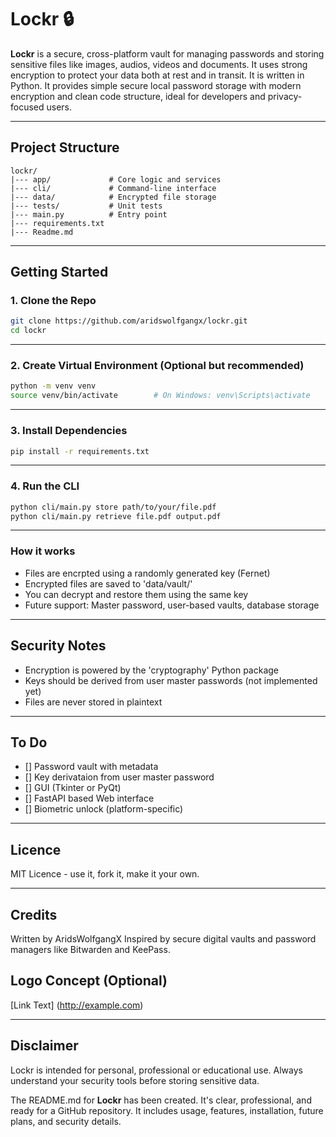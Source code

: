 # Lockr 🔒

**Lockr** is a secure, cross-platform vault for managing passwords and storing sensitive files like images, audios, videos and documents. It uses strong encryption to protect your data both at rest and in transit. It is written in Python. It provides simple secure local password storage with modern encryption and clean code structure, ideal for developers and privacy-focused users.

---

## Project Structure 
```
lockr/
|--- app/             # Core logic and services 
|--- cli/             # Command-line interface 
|--- data/            # Encrypted file storage 
|--- tests/           # Unit tests 
|--- main.py          # Entry point 
|--- requirements.txt 
|--- Readme.md 
```
---

## Getting Started 

### 1. Clone the Repo 

```bash 
git clone https://github.com/aridswolfgangx/lockr.git 
cd lockr 
```
---

### 2. Create Virtual Environment (Optional but recommended)

```bash 
python -m venv venv 
source venv/bin/activate        # On Windows: venv\Scripts\activate 

```
--- 
### 3. Install Dependencies 
```bash
pip install -r requirements.txt 
```

--- 
### 4. Run the CLI 

```bash 
python cli/main.py store path/to/your/file.pdf 
python cli/main.py retrieve file.pdf output.pdf 
```

--- 
### How it works 

- Files are encrpted using a randomly generated key (Fernet)
- Encrypted files are saved to 'data/vault/'
- You can decrypt and restore them using the same key 
- Future support: Master password, user-based vaults, database storage 

--- 

## Security Notes 

- Encryption is powered by the 'cryptography' Python package 
- Keys should be derived from user master passwords (not implemented yet)
- Files are never stored in plaintext 

--- 

## To Do 

- [] Password vault with metadata 
- [] Key derivataion from user master password 
- [] GUI (Tkinter or PyQt)
- [] FastAPI based Web interface 
- [] Biometric unlock (platform-specific) 

--- 

## Licence 

MIT Licence - use it, fork it, make it your own. 

--- 

## Credits 

Written  by AridsWolfgangX 
Inspired by secure digital vaults and password managers like Bitwarden and KeePass. 

## Logo Concept (Optional)

[Link Text] (http://example.com)

---

## Disclaimer

Lockr is intended for personal, professional or educational use. Always understand your security tools before storing sensitive data.

The README.md for __Lockr__ has been created. It's clear, professional, and ready for a GitHub repository. It includes usage, features, installation, future plans, and security details.
